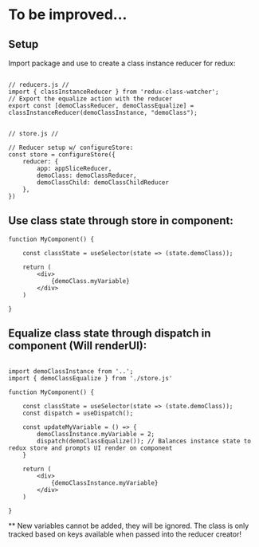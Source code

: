 # To be improved...

## Setup 

Import package and use to create a class instance reducer for redux:

```

// reducers.js //
import { classInstanceReducer } from 'redux-class-watcher';
// Export the equalize action with the reducer
export const [demoClassReducer, demoClassEqualize] = classInstanceReducer(demoClassInstance, "demoClass");


// store.js //

// Reducer setup w/ configureStore:
const store = configureStore({
    reducer: {
        app: appSliceReducer,
        demoClass: demoClassReducer,
        demoClassChild: demoClassChildReducer
    },
})

```

## Use class state through store in component:

```
function MyComponent() {

    const classState = useSelector(state => (state.demoClass));

    return (
        <div>
            {demoClass.myVariable}
        </div>
    )

}

```

## Equalize class state through dispatch in component (Will renderUI):

```

import demoClassInstance from '..';
import { demoClassEqualize } from './store.js'

function MyComponent() {

    const classState = useSelector(state => (state.demoClass));
    const dispatch = useDispatch();

    const updateMyVariable = () => {
        demoClassInstance.myVariable = 2;
        dispatch(demoClassEqualize()); // Balances instance state to redux store and prompts UI render on component 
    }

    return (
        <div>
            {demoClassInstance.myVariable}
        </div>
    )

}

```

** New variables cannot be added, they will be ignored. The class is only tracked based on keys available when passed into the reducer creator!